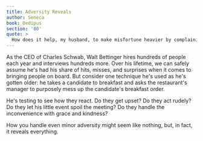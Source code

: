 ```yaml
---
title: Adversity Reveals
author: Seneca
book: Oedipus
section: '80'
quote: >
  How does it help, my husband, to make misfortune heavier by complaining about it? This is more fit for a king—to seize your adversities head on. The more precarious his situation, the more imminent his fall from power, the more firmly he should be resolved to stand and fight. It isn't manly to retreat from fortune.
---
```


As the CEO of Charles Schwab, Walt Bettinger hires hundreds of people each year and interviews hundreds more. Over his lifetime, we can safely assume he's had his share of hits, misses, and surprises when it comes to bringing people on board. But consider one technique he's used as he's gotten older: he takes a candidate to breakfast and asks the restaurant's manager to purposely mess up the candidate's breakfast order.

He's testing to see how they react. Do they get upset? Do they act rudely? Do they let his little event spoil the meeting? Do they handle the inconvenience with grace and kindness?

How you handle even minor adversity might seem like nothing, but, in fact, it reveals everything.
